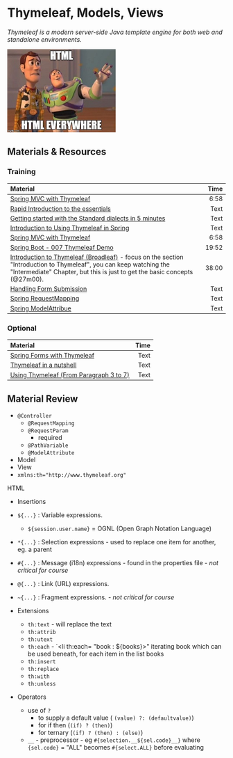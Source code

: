 # Thymeleaf, Models, Views
*Thymeleaf is a modern server-side Java template engine for both web and standalone environments.*

![Html everywhere](html_everywhere.jpg)

## Materials & Resources

### Training
| Material | Time |
|:-------- |-----:|
| [Spring MVC with Thymeleaf](https://www.youtube.com/watch?v=2LqQwjGRx_A)| 6:58 |
| [Rapid Introduction to the essentials](https://medium.com/@trevormydata/week-5-thymeleaf-with-spring-mvc-rapid-introduction-to-the-essentials-799f1fba8c07)| Text |
| [Getting started with the Standard dialects in 5 minutes](http://www.thymeleaf.org/doc/articles/standarddialect5minutes.html)| Text |
| [Introduction to Using Thymeleaf in Spring](http://www.baeldung.com/thymeleaf-in-spring-mvc)| Text |
| [Spring MVC with Thymeleaf](https://www.youtube.com/watch?v=2LqQwjGRx_A)| 6:58 |
| [Spring Boot - 007 Thymeleaf Demo](https://www.youtube.com/watch?v=IDOblyh4RBA)| 19:52 |
| [Introduction to Thymeleaf (Broadleaf)](https://www.youtube.com/watch?v=GNteuJDo1KA&t=374) - focus on the section "Introduction to Thymeleaf", you can keep watching the "Intermediate" Chapter, but this is just to get the basic concepts (@27m00).| 38:00 |
| [Handling Form Submission](https://spring.io/guides/gs/handling-form-submission/) | Text |
| [Spring RequestMapping](http://www.baeldung.com/spring-requestmapping) | Text |
| [Spring ModelAttribue](http://www.baeldung.com/spring-mvc-and-the-modelattribute-annotation)| Text |

### Optional
| Material | Time |
|:-------- |-----:|
| [Spring Forms with Thymeleaf](http://www.thymeleaf.org/doc/tutorials/2.1/thymeleafspring.html#creating-a-form) | Text |
| [Thymeleaf in a nutshell](https://blog.zenika.com/2013/01/18/introducing-the-thymeleaf-template-engine/)| Text |
| [Using Thymeleaf (From Paragraph 3 to 7)](http://www.thymeleaf.org/doc/tutorials/2.1/usingthymeleaf.html) | Text |

## Material Review
- `@Controller`
  - `@RequestMapping`
  - `@RequestParam`
    - required
  - `@PathVariable`
  - `@ModelAttribute`
- Model
- View
- `xmlns:th="http://www.thymeleaf.org"`

HTML 
- Insertions
- `${...}` : Variable expressions.
  - `${session.user.name}` = OGNL (Open Graph Notation Language)
- `*{...}` : Selection expressions - used to replace one item for another, eg. a parent
- `#{...}` : Message (i18n) expressions - found in the properties file - *not critical for course*
- `@{...}` : Link (URL) expressions.
- `~{...}` : Fragment expressions. - *not critical for course*

- Extensions
  - `th:text` - will replace the text
  - `th:attrib` 
  - `th:utext`
  - `th:each` - `<li th:each= "book : ${books}>" iterating book which can be used beneath, for each item in the list books
  - `th:insert`
  - `th:replace`
  - `th:with`
  - `th:unless`

- Operators
  - use of `?`
    - to supply a default value ( `(value) ?: (defaultvalue)`)
	- for if then (`(if) ? (then)`)
	- for ternary (`(if) ? (then) : (else)`)
  - `__` - preprocessor - eg `#{selection.__${sel.code}__}` where `{sel.code}` = "ALL" becomes `#{select.ALL}` before evaluating
